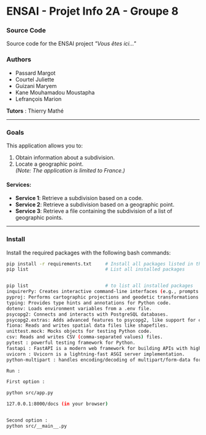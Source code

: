 # **ENSAI - Projet Info 2A - Groupe 8**

### **Source Code**
Source code for the ENSAI project *"Vous êtes ici..."*

### **Authors**
- Passard Margot  
- Courtel Juliette  
- Guizani Maryem  
- Kane Mouhamadou Moustapha  
- Lefrançois Marion  

**Tutors** : Thierry Mathé  

---

### **Goals**
This application allows you to:
1. Obtain information about a subdivision.
2. Locate a geographic point.  
*(Note: The application is limited to France.)*

#### **Services:**
- **Service 1**: Retrieve a subdivision based on a code.  
- **Service 2**: Retrieve a subdivision based on a geographic point.  
- **Service 3**: Retrieve a file containing the subdivision of a list of geographic points.  

---

### **Install**
Install the required packages with the following bash commands:

```bash
pip install -r requirements.txt     # Install all packages listed in the file
pip list                            # List all installed packages


pip list                            # to list all installed packages
inquirerPy: Creates interactive command-line interfaces (e.g., prompts and surveys).
pyproj: Performs cartographic projections and geodetic transformations.
typing: Provides type hints and annotations for Python code.
dotenv: Loads environment variables from a .env file.
psycopg2: Connects and interacts with PostgreSQL databases.
psycopg2.extras: Adds advanced features to psycopg2, like support for composite types or query builders.
fiona: Reads and writes spatial data files like shapefiles.
unittest.mock: Mocks objects for testing Python code.
csv: Reads and writes CSV (comma-separated values) files.
pytest : powerful testing framework for Python.
fastapi : FastAPI is a modern web framework for building APIs with high performance.
uvicorn : Uvicorn is a lightning-fast ASGI server implementation.
python-multipart : handles encoding/decoding of multipart/form-data for HTTP requests.

Run :

First option :

python src/app.py

127.0.0.1:8000/docs (in your browser)


Second option :
python src/__main__.py
